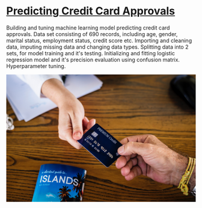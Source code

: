 # [Predicting Credit Card Approvals](https://github.com/Cinda85/Predicting-Credit-Card-Approvals)
Building and tuning machine learning model predicting credit card approvals.
Data set consisting of 690 records, including age, gender, marital status, employment status, credit score etc.
Importing and cleaning data, imputing missing data and changing data types.
Splitting data into 2 sets, for model training and it's testing.
Initializing and fitting logistic regression model and it's precision evaluation using confusion matrix.
Hyperparameter tuning.

![](https://github.com/Cinda85/Predicting-Credit-Card-Approvals/blob/main/Images/credit_card.jpg)
